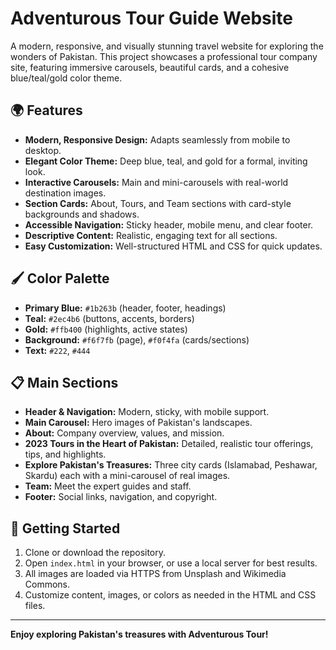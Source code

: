 # Adventurous Tour Guide Website

A modern, responsive, and visually stunning travel website for exploring the wonders of Pakistan. This project showcases a professional tour company site, featuring immersive carousels, beautiful cards, and a cohesive blue/teal/gold color theme.

## 🌍 Features
- **Modern, Responsive Design:** Adapts seamlessly from mobile to desktop.
- **Elegant Color Theme:** Deep blue, teal, and gold for a formal, inviting look.
- **Interactive Carousels:** Main and mini-carousels with real-world destination images.
- **Section Cards:** About, Tours, and Team sections with card-style backgrounds and shadows.
- **Accessible Navigation:** Sticky header, mobile menu, and clear footer.
- **Descriptive Content:** Realistic, engaging text for all sections.
- **Easy Customization:** Well-structured HTML and CSS for quick updates.

## 🖌️ Color Palette
- **Primary Blue:** `#1b263b` (header, footer, headings)
- **Teal:** `#2ec4b6` (buttons, accents, borders)
- **Gold:** `#ffb400` (highlights, active states)
- **Background:** `#f6f7fb` (page), `#f0f4fa` (cards/sections)
- **Text:** `#222`, `#444`

## 📋 Main Sections
- **Header & Navigation:** Modern, sticky, with mobile support.
- **Main Carousel:** Hero images of Pakistan's landscapes.
- **About:** Company overview, values, and mission.
- **2023 Tours in the Heart of Pakistan:** Detailed, realistic tour offerings, tips, and highlights.
- **Explore Pakistan's Treasures:** Three city cards (Islamabad, Peshawar, Skardu) each with a mini-carousel of real images.
- **Team:** Meet the expert guides and staff.
- **Footer:** Social links, navigation, and copyright.

## 🚀 Getting Started
1. Clone or download the repository.
2. Open `index.html` in your browser, or use a local server for best results.
3. All images are loaded via HTTPS from Unsplash and Wikimedia Commons.
4. Customize content, images, or colors as needed in the HTML and CSS files.

---

**Enjoy exploring Pakistan's treasures with Adventurous Tour!**
